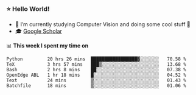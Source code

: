 ### ⭐️ Hello World!

<!--
**hologerry/hologerry** is a ✨ _special_ ✨ repository because its `README.md` (this file) appears on your GitHub profile.

Here are some ideas to get you started:

- 🔭 I’m currently working and studying on Computer Vision
- 🌱 I’m currently learning at Peking University
- 💬 Ask me about 
- 📫 How to reach me: E-mail
- 😄 Pronouns: he/his
- ⚡ Fun fact: Music is the Power
-->


- 🔭 I’m currently studying Computer Vision and doing some cool stuff 🤖
- 🎓 [Google Scholar](https://scholar.google.com/citations?user=3ykqW9wAAAAJ&hl=en)


📊 **This week I spent my time on**

<!--START_SECTION:waka-->

```text
Python         20 hrs 26 mins  █████████████████▓░░░░░░░   70.58 %
TeX            3 hrs 57 mins   ███▒░░░░░░░░░░░░░░░░░░░░░   13.68 %
Bash           2 hrs 8 mins    ██░░░░░░░░░░░░░░░░░░░░░░░   07.38 %
OpenEdge ABL   1 hr 18 mins    █░░░░░░░░░░░░░░░░░░░░░░░░   04.52 %
Text           24 mins         ▒░░░░░░░░░░░░░░░░░░░░░░░░   01.43 %
Batchfile      18 mins         ▒░░░░░░░░░░░░░░░░░░░░░░░░   01.06 %
```

<!--END_SECTION:waka-->
